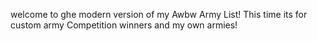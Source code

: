 welcome to ghe modern version of my Awbw Army List! This time its for custom army Competition winners and my own armies!
